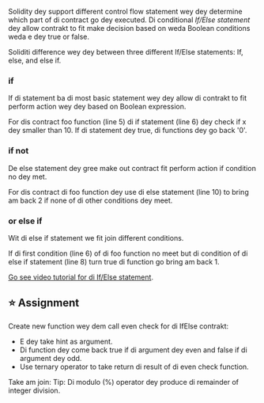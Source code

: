 Solidity dey support different control flow statement wey dey determine which part of di contract go dey executed. Di conditional _If/Else statement_ dey allow contrakt to fit make decision based on weda Boolean conditions weda e dey true or false.

Soliditi difference wey dey between three different If/Else statements: If, else, and else if.

### if

If di statement ba di most basic statement wey dey allow di contrakt to fit perform action wey dey based on Boolean expression.

For dis contract foo function (line 5) di if statement (line 6) dey check if x dey smaller than 10. If di statement dey true, di functions dey go back '0'.

### if not

De else statement dey gree make out contract fit perform action if condition no dey met.

For dis contract di foo function dey use di else statement (line 10) to bring am back 2 if none of di other conditions dey meet.

### or else if

Wit di else if statement we fit join different conditions.

If di first condition (line 6) of di foo function no meet but di condition of di else if statement (line 8) turn true di function go bring am back 1.

<a href="https://www.youtube.com/watch?v=Ld8bFWXLSfs" target="_blank">Go see video tutorial for di If/Else statement</a>.

## ⭐️ Assignment

Create new function wey dem call even check for di IfElse contrakt:

- E dey take hint as argument.
- Di function dey come back true if di argument dey even and false if di argument dey odd.
- Use ternary operator to take return di result of di even check function.

Take am join: Tip: Di modulo (%) operator dey produce di remainder of integer division.